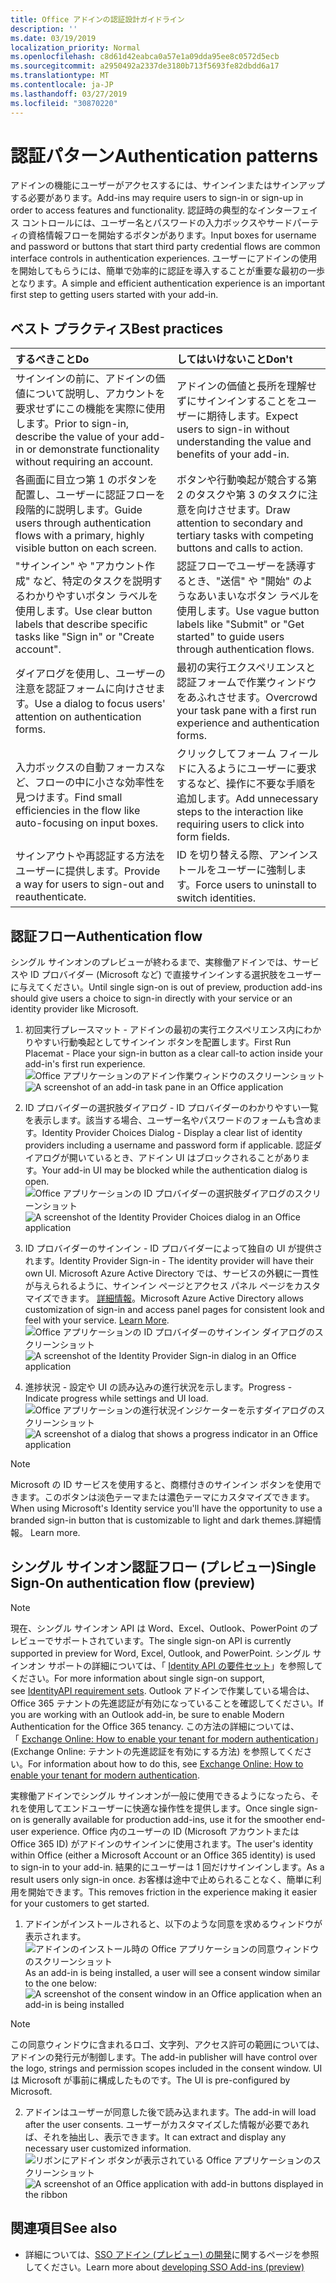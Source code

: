 ```yaml
---
title: Office アドインの認証設計ガイドライン
description: ''
ms.date: 03/19/2019
localization_priority: Normal
ms.openlocfilehash: c8d61d42eabca0a57e1a09dda95ee8c0572d5ecb
ms.sourcegitcommit: a2950492a2337de3180b713f5693fe82dbdd6a17
ms.translationtype: MT
ms.contentlocale: ja-JP
ms.lasthandoff: 03/27/2019
ms.locfileid: "30870220"
---
```

# <a name="authentication-patterns"></a><span data-ttu-id="7ecd9-102">認証パターン</span><span class="sxs-lookup"><span data-stu-id="7ecd9-102">Authentication patterns</span></span>

<span data-ttu-id="7ecd9-103">アドインの機能にユーザーがアクセスするには、サインインまたはサインアップする必要があります。</span><span class="sxs-lookup"><span data-stu-id="7ecd9-103">Add-ins may require users to sign-in or sign-up in order to access features and functionality.</span></span> <span data-ttu-id="7ecd9-104">認証時の典型的なインターフェイス コントロールには、ユーザー名とパスワードの入力ボックスやサードパーティの資格情報フローを開始するボタンがあります。</span><span class="sxs-lookup"><span data-stu-id="7ecd9-104">Input boxes for username and password or buttons that start third party credential flows are common interface controls in authentication experiences.</span></span> <span data-ttu-id="7ecd9-105">ユーザーにアドインの使用を開始してもらうには、簡単で効率的に認証を導入することが重要な最初の一歩となります。</span><span class="sxs-lookup"><span data-stu-id="7ecd9-105">A simple and efficient authentication experience is an important first step to getting users started with your add-in.</span></span>

## <a name="best-practices"></a><span data-ttu-id="7ecd9-106">ベスト プラクティス</span><span class="sxs-lookup"><span data-stu-id="7ecd9-106">Best practices</span></span>

|<span data-ttu-id="7ecd9-107">するべきこと</span><span class="sxs-lookup"><span data-stu-id="7ecd9-107">Do</span></span>|<span data-ttu-id="7ecd9-108">してはいけないこと</span><span class="sxs-lookup"><span data-stu-id="7ecd9-108">Don't</span></span>|
|:----|:----|
|<span data-ttu-id="7ecd9-109">サインインの前に、アドインの価値について説明し、アカウントを要求せずにこの機能を実際に使用します。</span><span class="sxs-lookup"><span data-stu-id="7ecd9-109">Prior to sign-in, describe the value of your add-in or demonstrate functionality without requiring an account.</span></span> |<span data-ttu-id="7ecd9-110">アドインの価値と長所を理解せずにサインインすることをユーザーに期待します。</span><span class="sxs-lookup"><span data-stu-id="7ecd9-110">Expect users to sign-in without understanding the value and benefits of your add-in.</span></span>|
|<span data-ttu-id="7ecd9-111">各画面に目立つ第 1 のボタンを配置し、ユーザーに認証フローを段階的に説明します。</span><span class="sxs-lookup"><span data-stu-id="7ecd9-111">Guide users through authentication flows with a primary, highly visible button on each screen.</span></span> |<span data-ttu-id="7ecd9-112">ボタンや行動喚起が競合する第 2 のタスクや第 3 のタスクに注意を向けさせます。</span><span class="sxs-lookup"><span data-stu-id="7ecd9-112">Draw attention to secondary and tertiary tasks with competing buttons and calls to action.</span></span>|
|<span data-ttu-id="7ecd9-113">"サインイン" や "アカウント作成" など、特定のタスクを説明するわかりやすいボタン ラベルを使用します。</span><span class="sxs-lookup"><span data-stu-id="7ecd9-113">Use clear button labels that describe specific tasks like "Sign in" or "Create account".</span></span>   |<span data-ttu-id="7ecd9-114">認証フローでユーザーを誘導するとき、"送信" や "開始" のようなあいまいなボタン ラベルを使用します。</span><span class="sxs-lookup"><span data-stu-id="7ecd9-114">Use vague button labels like "Submit" or "Get started" to guide users through authentication flows.</span></span>|
|<span data-ttu-id="7ecd9-115">ダイアログを使用し、ユーザーの注意を認証フォームに向けさせます。</span><span class="sxs-lookup"><span data-stu-id="7ecd9-115">Use a dialog to focus users' attention on authentication forms.</span></span>    |<span data-ttu-id="7ecd9-116">最初の実行エクスペリエンスと認証フォームで作業ウィンドウをあふれさせます。</span><span class="sxs-lookup"><span data-stu-id="7ecd9-116">Overcrowd your task pane with a first run experience and authentication forms.</span></span>|
|<span data-ttu-id="7ecd9-117">入力ボックスの自動フォーカスなど、フローの中に小さな効率性を見つけます。</span><span class="sxs-lookup"><span data-stu-id="7ecd9-117">Find small efficiencies in the flow like auto-focusing on input boxes.</span></span> |<span data-ttu-id="7ecd9-118">クリックしてフォーム フィールドに入るようにユーザーに要求するなど、操作に不要な手順を追加します。</span><span class="sxs-lookup"><span data-stu-id="7ecd9-118">Add unnecessary steps to the interaction like requiring users to click into form fields.</span></span>|
|<span data-ttu-id="7ecd9-119">サインアウトや再認証する方法をユーザーに提供します。</span><span class="sxs-lookup"><span data-stu-id="7ecd9-119">Provide a way for users to sign-out and reauthenticate.</span></span>    |<span data-ttu-id="7ecd9-120">ID を切り替える際、アンインストールをユーザーに強制します。</span><span class="sxs-lookup"><span data-stu-id="7ecd9-120">Force users to uninstall to switch identities.</span></span>|

## <a name="authentication-flow"></a><span data-ttu-id="7ecd9-121">認証フロー</span><span class="sxs-lookup"><span data-stu-id="7ecd9-121">Authentication flow</span></span>

<span data-ttu-id="7ecd9-122">シングル サインオンのプレビューが終わるまで、実稼働アドインでは、サービスや ID プロバイダー (Microsoft など) で直接サインインする選択肢をユーザーに与えてください。</span><span class="sxs-lookup"><span data-stu-id="7ecd9-122">Until single sign-on is out of preview, production add-ins should give users a choice to sign-in directly with your service or an identity provider like Microsoft.</span></span>

1. <span data-ttu-id="7ecd9-123">初回実行プレースマット - アドインの最初の実行エクスペリエンス内にわかりやすい行動喚起としてサインイン ボタンを配置します。</span><span class="sxs-lookup"><span data-stu-id="7ecd9-123">First Run Placemat - Place your sign-in button as a clear call-to action inside your add-in's first run experience.</span></span>
<span data-ttu-id="7ecd9-124">![Office アプリケーションのアドイン作業ウィンドウのスクリーンショット](../images/add-in-fre-value-placemat.png)</span><span class="sxs-lookup"><span data-stu-id="7ecd9-124">![A screenshot of an add-in task pane in an Office application](../images/add-in-fre-value-placemat.png)</span></span>

2. <span data-ttu-id="7ecd9-125">ID プロバイダーの選択肢ダイアログ - ID プロバイダーのわかりやすい一覧を表示します。該当する場合、ユーザー名やパスワードのフォームも含めます。</span><span class="sxs-lookup"><span data-stu-id="7ecd9-125">Identity Provider Choices Dialog - Display a clear list of identity providers including a username and password form if applicable.</span></span> <span data-ttu-id="7ecd9-126">認証ダイアログが開いているとき、アドイン UI はブロックされることがあります。</span><span class="sxs-lookup"><span data-stu-id="7ecd9-126">Your add-in UI may be blocked while the authentication dialog is open.</span></span>
<span data-ttu-id="7ecd9-127">![Office アプリケーションの ID プロバイダーの選択肢ダイアログのスクリーンショット](../images/add-in-auth-choices-dialog.png)</span><span class="sxs-lookup"><span data-stu-id="7ecd9-127">![A screenshot of the Identity Provider Choices dialog in an Office application](../images/add-in-auth-choices-dialog.png)</span></span>



3. <span data-ttu-id="7ecd9-128">ID プロバイダーのサインイン - ID プロバイダーによって独自の UI が提供されます。</span><span class="sxs-lookup"><span data-stu-id="7ecd9-128">Identity Provider Sign-in - The identity provider will have their own UI.</span></span> <span data-ttu-id="7ecd9-129">Microsoft Azure Active Directory では、サービスの外観に一貫性が与えられるように、サインイン ページとアクセス パネル ページをカスタマイズできます。 [詳細情報](/azure/active-directory/fundamentals/customize-branding)。</span><span class="sxs-lookup"><span data-stu-id="7ecd9-129">Microsoft Azure Active Directory allows customization of sign-in and access panel pages for consistent look and feel with your service. [Learn More](/azure/active-directory/fundamentals/customize-branding).</span></span>
<span data-ttu-id="7ecd9-130">![Office アプリケーションの ID プロバイダーのサインイン ダイアログのスクリーンショット](../images/add-in-auth-identity-sign-in.png)</span><span class="sxs-lookup"><span data-stu-id="7ecd9-130">![A screenshot of the Identity Provider Sign-in dialog in an Office application](../images/add-in-auth-identity-sign-in.png)</span></span>

4. <span data-ttu-id="7ecd9-131">進捗状況 - 設定や UI の読み込みの進行状況を示します。</span><span class="sxs-lookup"><span data-stu-id="7ecd9-131">Progress - Indicate progress while settings and UI load.</span></span>
<span data-ttu-id="7ecd9-132">![Office アプリケーションの進行状況インジケーターを示すダイアログのスクリーンショット](../images/add-in-auth-modal-interstitial.png)</span><span class="sxs-lookup"><span data-stu-id="7ecd9-132">![A screenshot of a dialog that shows a progress indicator in an Office application](../images/add-in-auth-modal-interstitial.png)</span></span>

> [!NOTE] 
> <span data-ttu-id="7ecd9-133">Microsoft の ID サービスを使用すると、商標付きのサインイン ボタンを使用できます。このボタンは淡色テーマまたは濃色テーマにカスタマイズできます。</span><span class="sxs-lookup"><span data-stu-id="7ecd9-133">When using Microsoft's Identity service you'll have the opportunity to use a branded sign-in button that is customizable to light and dark themes.</span></span><span data-ttu-id="7ecd9-134">詳細情報。</span><span class="sxs-lookup"><span data-stu-id="7ecd9-134"> Learn more.</span></span>

## <a name="single-sign-on-authentication-flow-preview"></a><span data-ttu-id="7ecd9-135">シングル サインオン認証フロー (プレビュー)</span><span class="sxs-lookup"><span data-stu-id="7ecd9-135">Single Sign-On authentication flow (preview)</span></span>

> [!NOTE]
> <span data-ttu-id="7ecd9-136">現在、シングル サインオン API は Word、Excel、Outlook、PowerPoint のプレビューでサポートされています。</span><span class="sxs-lookup"><span data-stu-id="7ecd9-136">The single sign-on API is currently supported in preview for Word, Excel, Outlook, and PowerPoint.</span></span> <span data-ttu-id="7ecd9-137">シングル サインオン サポートの詳細については、「 [Identity API の要件セット](/office/dev/add-ins/reference/requirement-sets/identity-api-requirement-sets)」を参照してください。</span><span class="sxs-lookup"><span data-stu-id="7ecd9-137">For more information about single sign-on support, see [IdentityAPI requirement sets](/office/dev/add-ins/reference/requirement-sets/identity-api-requirement-sets).</span></span> <span data-ttu-id="7ecd9-138">Outlook アドインで作業している場合は、Office 365 テナントの先進認証が有効になっていることを確認してください。</span><span class="sxs-lookup"><span data-stu-id="7ecd9-138">If you are working with an Outlook add-in, be sure to enable Modern Authentication for the Office 365 tenancy.</span></span> <span data-ttu-id="7ecd9-139">この方法の詳細については、「 [Exchange Online: How to enable your tenant for modern authentication](https://social.technet.microsoft.com/wiki/contents/articles/32711.exchange-online-how-to-enable-your-tenant-for-modern-authentication.aspx)」 (Exchange Online: テナントの先進認証を有効にする方法) を参照してください。</span><span class="sxs-lookup"><span data-stu-id="7ecd9-139">For information about how to do this, see [Exchange Online: How to enable your tenant for modern authentication](https://social.technet.microsoft.com/wiki/contents/articles/32711.exchange-online-how-to-enable-your-tenant-for-modern-authentication.aspx).</span></span>

<span data-ttu-id="7ecd9-140">実稼働アドインでシングル サインオンが一般に使用できるようになったら、それを使用してエンドユーザーに快適な操作性を提供します。</span><span class="sxs-lookup"><span data-stu-id="7ecd9-140">Once single sign-on is generally available for production add-ins, use it for the smoother end-user experience.</span></span> <span data-ttu-id="7ecd9-141">Office 内のユーザーの ID (Microsoft アカウントまたは Office 365 ID) がアドインのサインインに使用されます。</span><span class="sxs-lookup"><span data-stu-id="7ecd9-141">The user's identity within Office (either a Microsoft Account or an Office 365 identity) is used to sign-in to your add-in.</span></span> <span data-ttu-id="7ecd9-142">結果的にユーザーは 1 回だけサインインします。</span><span class="sxs-lookup"><span data-stu-id="7ecd9-142">As a result users only sign-in once.</span></span> <span data-ttu-id="7ecd9-143">お客様は途中で止められることなく、簡単に利用を開始できます。</span><span class="sxs-lookup"><span data-stu-id="7ecd9-143">This removes friction in the experience making it easier for your customers to get started.</span></span>

1. <span data-ttu-id="7ecd9-144">アドインがインストールされると、以下のような同意を求めるウィンドウが表示されます。![アドインのインストール時の Office アプリケーションの同意ウィンドウのスクリーンショット](../images/add-in-auth-SSO-consent-dialog.png)</span><span class="sxs-lookup"><span data-stu-id="7ecd9-144">As an add-in is being installed, a user will see a consent window similar to the one below: ![A screenshot of the consent window in an Office application when an add-in is being installed](../images/add-in-auth-SSO-consent-dialog.png)</span></span>
> [!NOTE]
> <span data-ttu-id="7ecd9-145">この同意ウィンドウに含まれるロゴ、文字列、アクセス許可の範囲については、アドインの発行元が制御します。</span><span class="sxs-lookup"><span data-stu-id="7ecd9-145">The add-in publisher will have control over the logo, strings and permission scopes included in the consent window.</span></span> <span data-ttu-id="7ecd9-146">UI は Microsoft が事前に構成したものです。</span><span class="sxs-lookup"><span data-stu-id="7ecd9-146">The UI is pre-configured by Microsoft.</span></span>

2. <span data-ttu-id="7ecd9-147">アドインはユーザーが同意した後で読み込まれます。</span><span class="sxs-lookup"><span data-stu-id="7ecd9-147">The add-in will load after the user consents.</span></span> <span data-ttu-id="7ecd9-148">ユーザーがカスタマイズした情報が必要であれば、それを抽出し、表示できます。</span><span class="sxs-lookup"><span data-stu-id="7ecd9-148">It can extract and display any necessary user customized information.</span></span>
<span data-ttu-id="7ecd9-149">![リボンにアドイン ボタンが表示されている Office アプリケーションのスクリーンショット](../images/add-in-ribbon.png)</span><span class="sxs-lookup"><span data-stu-id="7ecd9-149">![A screenshot of an Office application with add-in buttons displayed in the ribbon](../images/add-in-ribbon.png)</span></span>

## <a name="see-also"></a><span data-ttu-id="7ecd9-150">関連項目</span><span class="sxs-lookup"><span data-stu-id="7ecd9-150">See also</span></span>

- <span data-ttu-id="7ecd9-151">詳細については、[SSO アドイン (プレビュー) の開発](/office/dev/add-ins/develop/sso-in-office-add-ins)に関するページを参照してください。</span><span class="sxs-lookup"><span data-stu-id="7ecd9-151">Learn more about [developing SSO Add-ins (preview)](/office/dev/add-ins/develop/sso-in-office-add-ins)</span></span>

